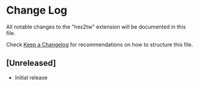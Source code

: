 # Change Log

All notable changes to the "hex2tw" extension will be documented in this file.

Check [Keep a Changelog](http://keepachangelog.com/) for recommendations on how to structure this file.

## [Unreleased]

- Initial release